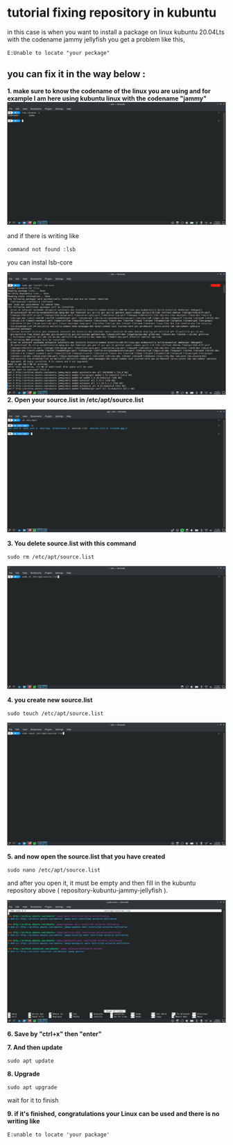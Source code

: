 # tutorial fixing repository in kubuntu

 in this case is when you want to install a package on linux kubuntu 20.04Lts with the codename jammy jellyfish you get a problem like this,

```
E:Unable to locate "your peckage"
```

## you can fix it in the way below :
**1. make sure to know the codename of the linux you are using and for example I am here using kubuntu linux with the codename "jammy"**
![image](./foto/codename.png)

and if there is writing like 
```
command not found :lsb
```

you can instal lsb-core 

![image](./foto/instalLSBcore.png)
**2. Open your source.list in /etc/apt/source.list**

![image](./foto/sourcelist.png)

**3. You delete source.list with this command** 

```
sudo rm /etc/apt/source.list
```

![image](./foto/deleteSource.png)

**4. you create new source.list** 

```
sudo touch /etc/apt/source.list
```
![image](./foto/touchsource.png)

**5. and now open the source.list that you have created**

``` 
sudo nano /etc/apt/source.list
```
and after you open it, it must be empty and then fill in the kubuntu repository above ( repository-kubuntu-jammy-jellyfish ).

![image](./foto/opensources.png)

**6. Save by "ctrl+x" then "enter"**

**7. And then update** 
``` 
sudo apt update
```

**8. Upgrade**
```
sudo apt upgrade
```
wait for it to finish

**9. if it's finished, congratulations your Linux can be used and there is no writing like** 
```
E:unable to locate 'your package'
```




